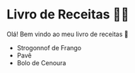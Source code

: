 # Livro de Receitas :man_cook:

Olá! Bem vindo ao meu livro de receitas :wave:

- Strogonnof de Frango
- Pavê
- Bolo de Cenoura
